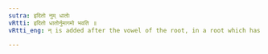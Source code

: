 ```yaml
---
sutra: इदितो नुम् धातोः
vRtti: इदितो धातोर्नुमागमो भवति ॥
vRtti_eng: न् is added after the vowel of the root, in a root which has an indicatory इ in the _Dhatupatha_.

---
```

